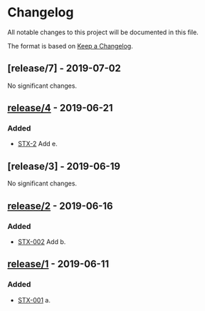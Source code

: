 # Changelog
All notable changes to this project will be documented in this file.

The format is based on [Keep a Changelog](https://keepachangelog.com/en/1.0.0/).

## [release/7] - 2019-07-02
No significant changes.

## [release/4](https://github.com/SMaciej/release-automation-sandbox/compare/release/3...release/4) - 2019-06-21
### Added
- [STX-2](https://firmstep.atlassian.net/browse/STX-2) Add e.

## [release/3] - 2019-06-19
No significant changes.

## [release/2](https://github.com/SMaciej/release-automation-sandbox/compare/release/1...release/2) - 2019-06-16
### Added
- [STX-002](https://firmstep.atlassian.net/browse/STX-002) Add b.

## [release/1](https://github.com/SMaciej/release-automation-sandbox/compare/release/1...release/2) - 2019-06-11
### Added
- [STX-001](https://firmstep.atlassian.net/browse/STX-001) a.